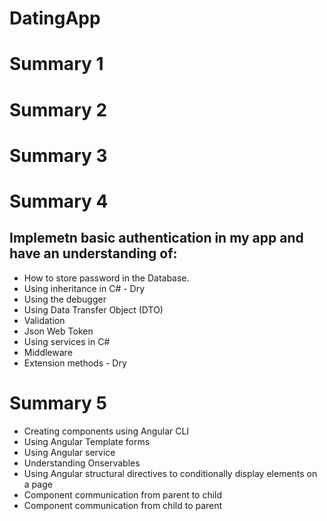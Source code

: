 # DatingApp
# Summary 1
# Summary 2
# Summary 3
# Summary 4
## Implemetn basic authentication in my app and have an understanding of:
- How to store password in the Database.
- Using inheritance in C# - Dry
- Using the debugger
- Using Data Transfer Object (DTO)
- Validation
- Json Web Token
- Using services in C#
- Middleware
- Extension methods - Dry
# Summary 5
- Creating components using Angular CLI
- Using Angular Template forms
- Using Angular service
- Understanding Onservables
- Using Angular structural directives to conditionally display elements on a page
- Component communication from parent to child
- Component communication from child to parent
